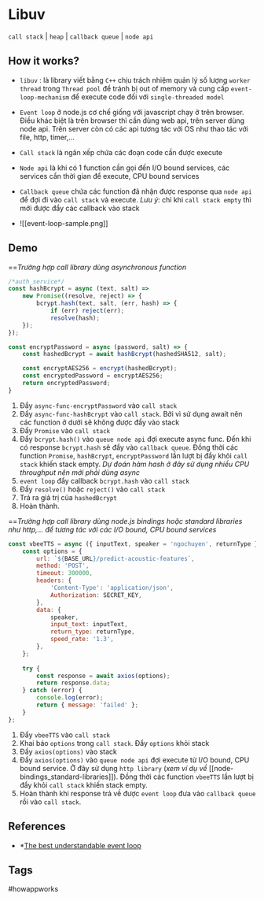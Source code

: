 # Libuv
`call stack` | `heap` | `callback queue` | `node api` 

## How it works?
* `libuv` : là library viết bằng `C++` chịu trách nhiệm quản lý số lượng `worker thread` trong `Thread pool` để tránh bị out of memory và cung cấp `event-loop-mechanism` để execute code đối với `single-threaded model`
* `Event loop` ở node.js cơ chế giống với javascript chạy ở trên browser. Điều khác biệt là trên browser thì cần dùng web api, trên server dùng node api. Trên server còn có các api tương tác với OS như thao tác với file, http, timer,...
* `Call stack` là ngăn xếp chứa các đoạn code cần được execute
* `Node api` là khi có 1 function cần gọi đến I/O bound services, các services cần thời gian để execute, CPU bound services
* `Callback queue` chứa các function đã nhận được response qua `node api` để đợi đi vào `call stack` và execute. *Lưu ý*: chỉ khi `call stack empty` thì mới được đẩy các callback vào stack

* ![[event-loop-sample.png]]

## Demo
==*Trường hợp call library dùng asynchronous function* 
```node.js
/*auth_service*/
const hashBcrypt = async (text, salt) =>
	new Promise((resolve, reject) => {
		bcrypt.hash(text, salt, (err, hash) => {
			if (err) reject(err);
			resolve(hash);
	});
});

const encryptPassword = async (password, salt) => {
	const hashedBcrypt = await hashBcrypt(hashedSHA512, salt);

	const encryptAES256 = encrypt(hashedBcrypt);
	const encryptedPassword = encryptAES256;
	return encryptedPassword;
}
```

1. Đẩy `async-func-encryptPassword` vào `call stack`
2. Đẩy `async-func-hashBcrypt` vào `call stack`. Bởi vì sử dụng await nên các function ở dưới sẽ không được đẩy vào stack
3. Đẩy `Promise` vào `call stack`
4. Đẩy `bcrypt.hash()` vào `queue node api`  đợi execute async func. Đến khi có response `bcrypt.hash` sẽ đẩy vào `callback queue`. Đồng thời các function `Promise`, `hashBcrypt`, `encryptPassword` lần lượt bị đẩy khỏi `call stack` khiến stack empty. *Dự đoán hàm hash ở đây sử dụng nhiều CPU throughput nên mới phải dùng async*
5. `event loop` đẩy callback `bcrypt.hash` vào `call stack`
6. Đẩy `resolve()` hoặc `reject()` vào `call stack` 
7. Trả ra giả trị của `hashedBcrypt`
8. Hoàn thành.

==*Trường hợp call library dùng node.js bindings hoặc standard libraries như http,... để tương tác với các I/O bound, CPU bound services* 

```node.js
const vbeeTTS = async ({ inputText, speaker = 'ngochuyen', returnType }) => {
	const options = {
		url: `${BASE_URL}/predict-acoustic-features`,
		method: 'POST',
		timeout: 300000,
		headers: {
			'Content-Type': 'application/json',
			Authorization: SECRET_KEY,
		},
		data: {
			speaker,
			input_text: inputText,
			return_type: returnType,
			speed_rate: '1.3',
		},
	};
	
	try {
		const response = await axios(options);
		return response.data;
	} catch (error) {
		console.log(error);
		return { message: 'failed' };
	}
};
```

1. Đẩy `vbeeTTS` vào `call stack`
2. Khai báo `options` trong `call stack`. Đẩy `options` khỏi stack
3. Đẩy `axios(options)` vào stack
4. Đẩy `axios(options)` vào `queue node api` đợi execute từ I/O bound, CPU bound service. Ở đây sử dụng `http library` (*xem ví dụ về* [[node-bindings_standard-libraries]]). Đồng thời các function `vbeeTTS` lần lượt bị đẩy khỏi `call stack` khiến stack empty.
5. Hoàn thành khi response trả về được `event loop` đưa vào `callback queue` rồi vào `call stack`.

## References
* *[The best understandable event loop](http://latentflip.com/loupe/?code=ZnVuY3Rpb24gcHJpbnRIaSgpIHsNCiAgICBjb25zb2xlLmxvZygnSGkgZnJvbSBiYXInKTsNCn0NCmZ1bmN0aW9uIHByaW50SGVsbG8oKSB7DQogICAgY29uc29sZS5sb2coJ0hlbGxvIGZyb20gYmF6Jyk7DQp9DQoNCmZ1bmN0aW9uIGJheigpIHsNCiAgICBzZXRUaW1lb3V0KHByaW50SGVsbG8sIDMwMDApOw0KfQ0KDQpmdW5jdGlvbiBiYXIoKSB7DQogICAgYmF6KCk7DQogICAgc2V0VGltZW91dChwcmludEhpLDApOw0KfQ0KDQpmdW5jdGlvbiBmb28oKSB7DQogICAgYmFyKCk7DQp9DQoNCmZvbygpOw%3D%3D!!!PGJ1dHRvbj5DbGljayBtZSE8L2J1dHRvbj4%3D)

## Tags
#howappworks